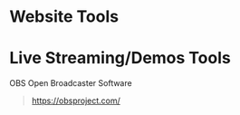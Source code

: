 # Website Tools

# Live Streaming/Demos Tools
OBS Open Broadcaster Software
> https://obsproject.com/
